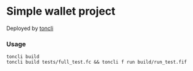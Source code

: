 # Simple wallet project

Deployed by [toncli](https://github.com/disintar/toncli)

### Usage

```
toncli build
toncli build tests/full_test.fc && toncli f run build/run_test.fif
```